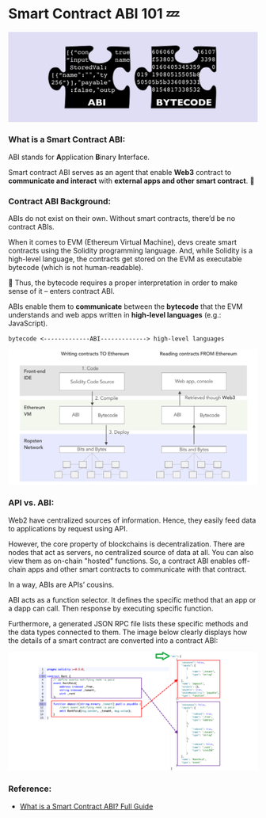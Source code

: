 # Smart Contract ABI 101 :zzz:

<img src="/images/lession3_storage_factory/abi_vs_bytecode.png" />

### What is a Smart Contract ABI:

ABI stands for **A**pplication **B**inary **I**nterface.

Smart contract ABI serves as an agent that enable **Web3** contract to **communicate and interact** with **external apps and other smart contract**. :speech_balloon:

### Contract ABI Background:

ABIs do not exist on their own. Without smart contracts, there’d be no contract ABIs.

When it comes to EVM (Ethereum Virtual Machine), devs create smart contracts using the Solidity programming language.
And, while Solidity is a high-level language, the contracts get stored on the EVM as executable bytecode (which is not human-readable).

:tulip: Thus, the bytecode requires a proper interpretation in order to make sense of it – enters contract ABI. 

ABIs enable them to **communicate** between the **bytecode** that the EVM understands and web apps written in **high-level languages** (e.g.: JavaScript).

```
bytecode <-------------ABI-------------> high-level languages
```

<img src="/images/lession3_storage_factory/abi%20communication.png" />

### API vs. ABI:

Web2 have centralized sources of information. Hence, they easily feed data to applications by request using API.

However, the core property of blockchains is decentralization. There are nodes that act as servers, no centralized source of data at all. You can also view them as on-chain "hosted" functions.
So, a contract ABI enables off-chain apps and other smart contracts to communicate with that contract.

In a way, ABIs are APIs’ cousins.

ABI acts as a function selector. It defines the specific method that an app or a dapp can call. Then response by executing specific function.

Furthermore, a generated JSON RPC file lists these specific methods and the data types connected to them. The image below clearly displays how the details of a smart contract are converted into a contract ABI:

<img src="/images/lession3_storage_factory/abi%20json%20rpc.png" />

### Reference: 

- [What is a Smart Contract ABI? Full Guide](https://moralis.io/what-is-a-smart-contract-abi-full-guide/)